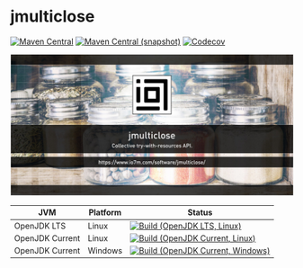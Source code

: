 jmulticlose
===

[![Maven Central](https://img.shields.io/maven-central/v/com.io7m.jmulticlose/com.io7m.jmulticlose.svg?style=flat-square)](http://search.maven.org/#search%7Cga%7C1%7Cg%3A%22com.io7m.jmulticlose%22)
[![Maven Central (snapshot)](https://img.shields.io/nexus/s/https/s01.oss.sonatype.org/com.io7m.jmulticlose/com.io7m.jmulticlose.svg?style=flat-square)](https://s01.oss.sonatype.org/content/repositories/snapshots/com/io7m/jmulticlose/)
[![Codecov](https://img.shields.io/codecov/c/github/io7m/jmulticlose.svg?style=flat-square)](https://codecov.io/gh/io7m/jmulticlose)

![jmulticlose](./src/site/resources/jmulticlose.jpg?raw=true)

| JVM             | Platform | Status |
|-----------------|----------|--------|
| OpenJDK LTS     | Linux    | [![Build (OpenJDK LTS, Linux)](https://img.shields.io/github/workflow/status/io7m/jmulticlose/main-openjdk_lts-linux)](https://github.com/io7m/jmulticlose/actions?query=workflow%3Amain-openjdk_lts-linux) |
| OpenJDK Current | Linux    | [![Build (OpenJDK Current, Linux)](https://img.shields.io/github/workflow/status/io7m/jmulticlose/main-openjdk_current-linux)](https://github.com/io7m/jmulticlose/actions?query=workflow%3Amain-openjdk_current-linux)
| OpenJDK Current | Windows  | [![Build (OpenJDK Current, Windows)](https://img.shields.io/github/workflow/status/io7m/jmulticlose/main-openjdk_current-windows)](https://github.com/io7m/jmulticlose/actions?query=workflow%3Amain-openjdk_current-windows)


